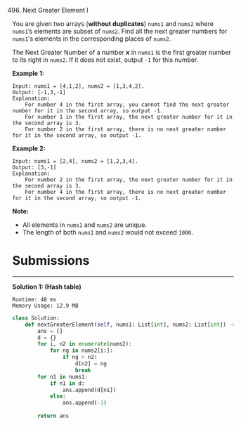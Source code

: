 496. Next Greater Element I

You are given two arrays (**without duplicates**) `nums1` and `nums2` where `nums1`’s elements are subset of `nums2`. Find all the next greater numbers for `nums1`'s elements in the corresponding places of `nums2`.

The Next Greater Number of a number **x** in `nums1` is the first greater number to its right in `nums2`. If it does not exist, output `-1` for this number.

**Example 1:**
```
Input: nums1 = [4,1,2], nums2 = [1,3,4,2].
Output: [-1,3,-1]
Explanation:
    For number 4 in the first array, you cannot find the next greater number for it in the second array, so output -1.
    For number 1 in the first array, the next greater number for it in the second array is 3.
    For number 2 in the first array, there is no next greater number for it in the second array, so output -1.
```

**Example 2:**
```
Input: nums1 = [2,4], nums2 = [1,2,3,4].
Output: [3,-1]
Explanation:
    For number 2 in the first array, the next greater number for it in the second array is 3.
    For number 4 in the first array, there is no next greater number for it in the second array, so output -1.
```

**Note:**

* All elements in `nums1` and `nums2` are unique.
* The length of both `nums1` and `nums2` would not exceed `1000`.

# Submissions
---
**Solution 1: (Hash table)**
```
Runtime: 48 ms
Memory Usage: 12.9 MB
```
```python
class Solution:
    def nextGreaterElement(self, nums1: List[int], nums2: List[int]) -> List[int]:
        ans = []
        d = {}
        for i, n2 in enumerate(nums2):
            for ng in nums2[i:]:
                if ng > n2:
                    d[n2] = ng
                    break
        for n1 in nums1:
            if n1 in d:
                ans.append(d[n1])
            else:
                ans.append(-1)
                
        return ans
```